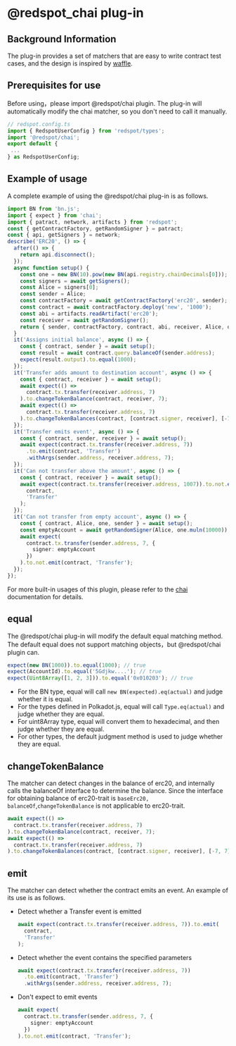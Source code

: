 # @redspot_chai  plug-in

## Background Information

The plug-in provides a set of matchers that are easy to write contract test cases, and the design is inspired by [waffle](https://ethereum-waffle.readthedocs.io/en/latest/matchers.html).

## Prerequisites for use

Before using，please import @redspot/chai plugin. The plug-in will automatically modify the chai matcher, so you don't need to call it manually.

```typescript
// redspot.config.ts
import { RedspotUserConfig } from 'redspot/types';
import '@redspot/chai';
export default {
 ...
} as RedspotUserConfig;
```

## Example of usage

A complete example of using the @redspot/chai plug-in is as follows.

```typescript
import BN from 'bn.js';
import { expect } from 'chai';
import { patract, network, artifacts } from 'redspot';
const { getContractFactory, getRandomSigner } = patract;
const { api, getSigners } = network;
describe('ERC20', () => {
  after(() => {
    return api.disconnect();
  });
  async function setup() {
    const one = new BN(10).pow(new BN(api.registry.chainDecimals[0]));
    const signers = await getSigners();
    const Alice = signers[0];
    const sender = Alice;
    const contractFactory = await getContractFactory('erc20', sender);
    const contract = await contractFactory.deploy('new', '1000');
    const abi = artifacts.readArtifact('erc20');
    const receiver = await getRandomSigner();
    return { sender, contractFactory, contract, abi, receiver, Alice, one };
  }
  it('Assigns initial balance', async () => {
    const { contract, sender } = await setup();
    const result = await contract.query.balanceOf(sender.address);
    expect(result.output).to.equal(1000);
  });
  it('Transfer adds amount to destination account', async () => {
    const { contract, receiver } = await setup();
    await expect(() =>
      contract.tx.transfer(receiver.address, 7)
    ).to.changeTokenBalance(contract, receiver, 7);
    await expect(() =>
      contract.tx.transfer(receiver.address, 7)
    ).to.changeTokenBalances(contract, [contract.signer, receiver], [-7, 7]);
  });
  it('Transfer emits event', async () => {
    const { contract, sender, receiver } = await setup();
    await expect(contract.tx.transfer(receiver.address, 7))
      .to.emit(contract, 'Transfer')
      .withArgs(sender.address, receiver.address, 7);
  });
  it('Can not transfer above the amount', async () => {
    const { contract, receiver } = await setup();
    await expect(contract.tx.transfer(receiver.address, 1007)).to.not.emit(
      contract,
      'Transfer'
    );
  });
  it('Can not transfer from empty account', async () => {
    const { contract, Alice, one, sender } = await setup();
    const emptyAccount = await getRandomSigner(Alice, one.muln(10000));
    await expect(
      contract.tx.transfer(sender.address, 7, {
        signer: emptyAccount
      })
    ).to.not.emit(contract, 'Transfer');
  });
});
```

For more built-in usages of this plugin, please refer to the [chai](https://www.chaijs.com/) documentation for details.

## equal

The @redspot/chai plug-in will modify the default equal matching method. The default equal does not support matching objects，but @redspot/chai plugin can.

```typescript
expect(new BN(1000)).to.equal(1000); // true
expect(AccountId).to.equal('5Gdjkw....'); // true
expect(Uint8Array([1, 2, 3])).to.equal('0x010203'); // true
```

* For the BN type, equal will call `new BN(expected).eq(actual)` and judge whether it is equal.
* For the types defined in Polkadot.js, equal will call `Type.eq(actual)` and judge whether they are equal.
* For uint8Array type, equal will convert them to hexadecimal, and then judge whether they are equal.
* For other types, the default judgment method is used to judge whether they are equal.
## changeTokenBalance

The matcher can detect changes in the balance of erc20, and internally calls the balanceOf interface to determine the balance. Since the interface for obtaining balance of erc20-trait is `baseErc20, balanceOf`,`changeTokenBalance` is not applicable to erc20-trait.

```typescript
await expect(() =>
  contract.tx.transfer(receiver.address, 7)
).to.changeTokenBalance(contract, receiver, 7);
await expect(() =>
  contract.tx.transfer(receiver.address, 7)
).to.changeTokenBalances(contract, [contract.signer, receiver], [-7, 7]);
```

## emit

The matcher can detect whether the contract emits an event. An example of its use is as follows.

* Detect whether a Transfer event is emitted
    ```typescript
    await expect(contract.tx.transfer(receiver.address, 7)).to.emit(
      contract,
      'Transfer'
    );
    ```

* Detect whether the event contains the specified parameters
    ```typescript
    await expect(contract.tx.transfer(receiver.address, 7))
      .to.emit(contract, 'Transfer')
      .withArgs(sender.address, receiver.address, 7);
    ```

* Don't expect to emit events
    ```typescript
    await expect(
      contract.tx.transfer(sender.address, 7, {
        signer: emptyAccount
      })
    ).to.not.emit(contract, 'Transfer');
    ```

